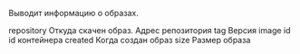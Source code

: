 
Выводит информацию о  образах.

repository     Откуда скачен образ. Адрес репозитория
tag                Версия
image id       id контейнера
created         Когда создан образ
size               Размер образа